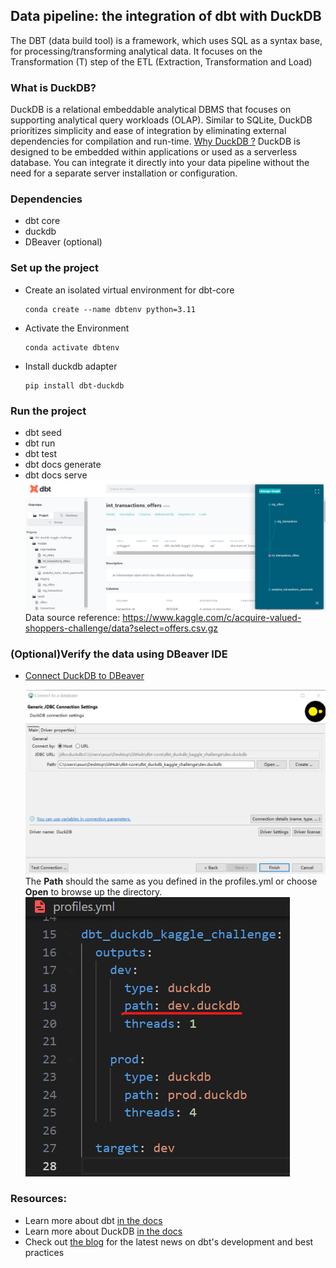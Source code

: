 ## Data pipeline: the integration of dbt with DuckDB

The DBT (data build tool) is a framework, which uses SQL as a syntax base, for processing/transforming analytical data. It focuses on the Transformation (T) step of the ETL (Extraction, Transformation and Load)

### What is DuckDB?
DuckDB is a relational embeddable analytical DBMS that focuses on supporting analytical query workloads (OLAP). Similar to SQLite, DuckDB prioritizes simplicity and ease of integration by eliminating external dependencies for compilation and run-time. 
[Why DuckDB ?](https://duckdb.org/why_duckdb.html)
DuckDB is designed to be embedded within applications or used as a serverless database. You can integrate it directly into your data pipeline without the need for a separate server installation or configuration. 

### Dependencies
- dbt core
- duckdb
- DBeaver (optional)

### Set up the project
- Create an isolated virtual environment for dbt-core
    ```
    conda create --name dbtenv python=3.11
    ```
- Activate the Environment
    ```
    conda activate dbtenv
    ```
- Install duckdb adapter
    ```
    pip install dbt-duckdb
    ```
### Run the project

- dbt seed
- dbt run
- dbt test
- dbt docs generate
- dbt docs serve
![Alt text](./images/dbt-doc.png)
Data source reference:
https://www.kaggle.com/c/acquire-valued-shoppers-challenge/data?select=offers.csv.gz

### (Optional)Verify the data using DBeaver IDE
- [Connect DuckDB to DBeaver](https://duckdb.org/docs/guides/sql_editors/dbeaver)

    ![Alt text](./images/duckdb-conn.png)
    The **Path** should the same as you defined in the profiles.yml or choose **Open** to browse up the directory.
    ![Alt text](./images/duckdb-path.png)
    

### Resources:
- Learn more about dbt [in the docs](https://docs.getdbt.com/docs/introduction)
- Learn more about DuckDB [in the docs](https://duckdb.org/)
- Check out [the blog](https://blog.getdbt.com/) for the latest news on dbt's development and best practices
